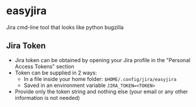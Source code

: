 # easyjira
Jira cmd-line tool that looks like python bugzilla

## Jira Token
- Jira token can be obtained by opening your Jira profile in the "Personal Access Tokens" section
- Token can be supplied in 2 ways:
  - In a file inside your home folder: `$HOME/.config/jira/easyjira`
  - Saved in an environment variable `JIRA_TOKEN=<TOKEN>`
- Provide only the token string and nothing else (your email or any other information is not needed)
